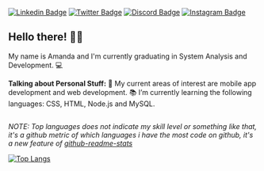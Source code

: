 
[![Linkedin Badge](https://img.shields.io/badge/-LinkedIn-blue?style=flat&logo=LinkedIn&logoColor=white)](https://www.linkedin.com/)
[![Twitter Badge](https://img.shields.io/badge/-Twitter-1ca0f1?style=flat&logo=Twitter&logoColor=white)](https://twitter.com/)
[![Discord Badge](https://img.shields.io/badge/-Discord-7289DA?style=flat&logo=Discord&logoColor=white)](https://www.discord.com/)
[![Instagram Badge](https://img.shields.io/badge/-Instagram-C13584?style=flat&logo=Instagram&logoColor=white)](https://www.instagram.com/)

## Hello there! ✌🏻

My name is Amanda and I'm currently graduating in System Analysis and Development. 💻


**Talking about Personal Stuff:**
📍 My current areas of interest are mobile app development and web development. 
📚 I’m currently learning the following languages: CSS, HTML, Node.js and MySQL.

##
*NOTE: Top languages does not indicate my skill level or something like that, it's a github metric of which languages i have the most code on github, it's a new feature of [github-readme-stats](https://github.com/anuraghazra/github-readme-stats)*

[![Top Langs](https://github-readme-stats.vercel.app/api/top-langs/?username=amanda-lima&layout=compact)](https://github.com/anuraghazra/github-readme-stats)

